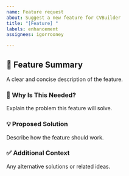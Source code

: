 ```yaml
---
name: Feature request
about: Suggest a new feature for CVBuilder
title: "[Feature] "
labels: enhancement
assignees: igorrooney

---
```


## 🚀 Feature Summary
A clear and concise description of the feature.

### 🎯 Why Is This Needed?
Explain the problem this feature will solve.

### 💡 Proposed Solution
Describe how the feature should work.

### ✅ Additional Context
Any alternative solutions or related ideas.

